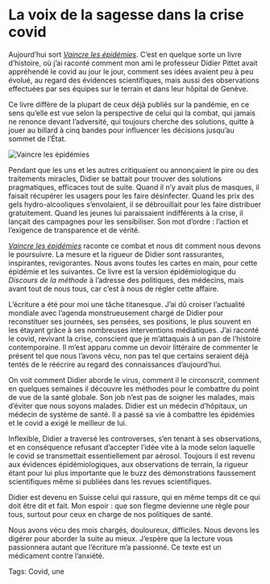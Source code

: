 # La voix de la sagesse dans la crise covid

Aujourd’hui sort [*Vaincre les épidémies*](https://tcrouzet.com/vaincre-les-epidemies/). C’est en quelque sorte un livre d’histoire, où j’ai raconté comment mon ami le professeur Didier Pittet avait appréhendé le covid au jour le jour, comment ses idées avaient peu à peu évolué, au regard des évidences scientifiques, mais aussi des observations effectuées par ses équipes sur le terrain et dans leur hôpital de Genève.<span id="more-55796"></span>

Ce livre diffère de la plupart de ceux déjà publiés sur la pandémie, en ce sens qu’elle est vue selon la perspective de celui qui la combat, qui jamais ne renonce devant l’adversité, qui toujours cherche des solutions, quitte à jouer au billard à cinq bandes pour influencer les décisions jusqu’au sommet de l’État.

![Vaincre les épidémies](https://tcrouzet.com/images_tc/2020/09/PlancheVaincre1600.jpg)

Pendant que les uns et les autres critiquaient ou annonçaient le pire ou des traitements miracles, Didier se battait pour trouver des solutions pragmatiques, efficaces tout de suite. Quand il n’y avait plus de masques, il faisait récupérer les usagers pour les faire désinfecter. Quand les prix des gels hydro-alcooliques s’envolaient, il se débrouillait pour les faire distribuer gratuitement. Quand les jeunes lui paraissaient indifférents à la crise, il lançait des campagnes pour les sensibiliser. Son mot d’ordre : l’action et l’exigence de transparence et de vérité.

[*Vaincre les épidémies*](https://tcrouzet.com/vaincre-les-epidemies/) raconte ce combat et nous dit comment nous devons le poursuivre. La mesure et la rigueur de Didier sont rassurantes, inspirantes, revigorantes. Nous avons toutes les cartes en main, pour cette épidémie et les suivantes. Ce livre est la version épidémiologique du *Discours de la méthode* à l’adresse des politiques, des médecins, mais avant tout de nous tous, car c’est à nous de régler cette affaire.

L’écriture a été pour moi une tâche titanesque. J’ai dû croiser l’actualité mondiale avec l’agenda monstrueusement chargé de Didier pour reconstituer ses journées, ses pensées, ses positions, le plus souvent en les étayant grâce à ses nombreuses interventions médiatiques. J’ai raconté le covid, revivant la crise, conscient que je m’attaquais à un pan de l’histoire contemporaine. Il m’est apparu comme un devoir littéraire de commenter le présent tel que nous l’avons vécu, non pas tel que certains seraient déjà tentés de le réécrire au regard des connaissances d’aujourd’hui.

On voit comment Didier aborde le virus, comment il le circonscrit, comment en quelques semaines il découvre les méthodes pour le combattre du point de vue de la santé globale. Son job n’est pas de soigner les malades, mais d’éviter que nous soyons malades. Didier est un médecin d’hôpitaux, un médecin de système de santé. Il a passé sa vie à combattre les épidémies et le covid a exigé le meilleur de lui.

Inflexible, Didier a traversé les controverses, s’en tenant à ses observations, et en conséquence refusant d’accepter l’idée vite à la mode selon laquelle le covid se transmettait essentiellement par aérosol. Toujours il est revenu aux évidences épidémiologiques, aux observations de terrain, la rigueur étant pour lui plus importante que le buzz des démonstrations faussement scientifiques même si publiées dans les revues scientifiques.

Didier est devenu en Suisse celui qui rassure, qui en même temps dit ce qui doit être dit et fait. Mon espoir : que son flegme devienne une règle pour tous, surtout pour ceux en charge de nos politiques de santé.

Nous avons vécu des mois chargés, douloureux, difficiles. Nous devons les digérer pour aborder la suite au mieux. J’espère que la lecture vous passionnera autant que l’écriture m’a passionné. Ce texte est un médicament contre l’anxiété.

Tags: Covid, une